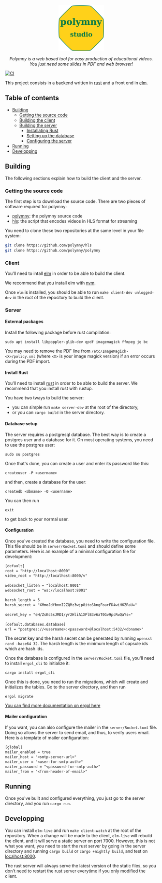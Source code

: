 <p align="center">
<img src="/server/dist/fulllogo.png"
     alt="Polymny logo"
     width="150"
     style="align:center" />
</p>

<p align="center">
<em>
Polymny is a web based tool for easy production of educational videos.
<br/>
You just need some slides in PDF and web browser!
</em>
</p>

[![CI](https://github.com/polymny/polymny/workflows/build/badge.svg?branch=master&event=push)](https://github.com/polymny/polymny/actions?query=workflow%3Abuild)

This project consists in a backend written in
[rust](https://www.rust-lang.org/) and a front end in
[elm](https://elm-lang.org/).

## Table of contents

  - [Building](#building)
    - [Getting the source code](#getting-the-source-code)
    - [Building the client](#client)
    - [Building the server](#server)
      - [Installating Rust](#install-rust)
      - [Setting up the database](#database-setup)
      - [Configuring the server](#configuration)
  - [Running](#running)
  - [Developping](#developping)

## Building

The following sections explain how to build the client and the server.

### Getting the source code

The first step is to download the source code. There are two pieces of software
required for polymny:
  - [polymny](https://github.com/polymny/polymny): the polymny source code
  - [hls](https://github.com/polymny/hls): the script that encodes videos in
    HLS format for streaming

You need to clone these two repositories at the same level in your file system:

```sh
git clone https://github.com/polymny/hls
git clone https://github.com/polymny/polymny
```

### Client

You'll need to intall [elm](https://guide.elm-lang.org/install.html) in order
to be able to build the client.

We recommend that you install elm with
[nvm](https://github.com/creationix/nvm#installation).

Once `elm` is installed, you should be able to run `make client-dev unlogged-dev`
in the
root of the repository to build the client.

### Server

#### External packages

Install the following package before rust compilation:

```
sudo apt install libpoppler-glib-dev qpdf imagemagick ffmpeg jq bc
```

You may need to remove the PDF line from `/etc/ImageMagick-<X>/policy.xml`
(where `<X>` is your image magick version) if an error occurs during the PDF
import.

#### Install Rust

You'll need to install [rust](https://www.rust-lang.org/tools/install)
in order to be able to build the server. We recommend that you install rust
with rustup.

You have two tways to build the server:
  - you can simple run `make server-dev` at the root of the directory,
  - or you can `cargo build` in the server directory.

#### Database setup

The server requires a postgresql database. The best way is to create a postgres
user and a database for it. On most operating systems, you need to use the
postgres user:

```
sudo su postgres
```

Once that's done, you can create a user and enter its password like this:

```
createuser -P <username>
```

and then, create a database for the user:

```
createdb <dbname> -O <username>
```

You can then run

```
exit
```

to get back to your normal user.

#### Configuration

Once you've created the database, you need to write the configuration file.
This file should be in `server/Rocket.toml` and should define some parameters.
Here is an example of a minimal configuration file for development:

```
[default]
root = "http://localhost:8000"
video_root = "http://localhost:8000/v"

websocket_listen = "localhost:8001"
websocket_root = "ws://localhost:8001"

harsh_length = 5
harsh_secret = "XMmoJdfbnnI2ZQMz3wjp8itoSkngFoarFD4wiH6ZRaU="

secret_key = "eH/ZsKc5sJMD1/yr2HliA1XPlB3v6aT0Gv9pcRwQaYs="

[default.databases.database]
url = "postgres://<username>:<password>@localhost:5432/<dbname>"
```

The secret key and the harsh secret can be generated by running `openssl rand -base64 32`.
The harsh length is the minimum length of capsule ids which are hash ids.

Once the database is configured in the `server/Rocket.toml` file, you'll need
to install `ergol_cli` to initialize it:

```
cargo install ergol_cli
```

Once this is done, you need to run the migrations, which will create and
initializes the tables. Go to the server directory, and then run

```
ergol migrate
```

[You can find more documentation on ergol here](https://ergol-rs.github.io/)

#### Mailer configuration

If you want, you can also configure the mailer in the `server/Rocket.toml` file.
Doing so allows the server to send email, and thus, to verify users email.
Here is a template of mailer configuration:

```
[global]
mailer_enabled = true
mailer_host = "<smtp-server-url>"
mailer_user = "<user-for-smtp-auth>"
mailer_password = "<password-for-smtp-auth>"
mailer_from = "<from-header-of-email>"
```

## Running

Once you've built and configured everything, you just go to the server
directory, and you run `cargo run`.

## Developping

You can install `elm-live` and run `make client-watch` at the root of the
repository. When a change will be made to the client, `elm-live` will rebuild
the client, and it will serve a static server on port 7000.  However, this is
not what you want, you need to start the rust server by going in the server
directory and running `cargo build` or `cargo +nightly build`, and test on
[localhost:8000](http://localhost:8000).

The rust server will always serve the latest version of the static files, so
you don't need to restart the rust server everytime if you only modified the
client.


